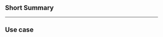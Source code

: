 ## Short Summary
<!-- Summarize the feature in a few sentences -->

---

## Use case
<!--- Outline at least one use case that describes why this is useful -->
